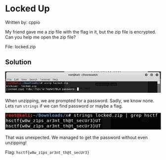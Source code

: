 # Locked Up

Written by: cppio

My friend gave me a zip file with the flag in it, but the zip file is encrypted. Can you help me open the zip file?

File: locked.zip

## Solution

![](./1.png)

When unzipping, we are prompted for a password. Sadly, we know none. Lets run ```strings``` if we can find password or maybe a flag.

![](./2.png)

That was unexpected. We managed to get the password without even unzipping!

Flag: ```hsctf{w0w_z1ps_ar3nt_th@t_secUr3}```
